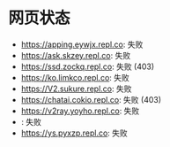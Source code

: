 # 网页状态
- https://apping.eywjx.repl.co: 失败
- https://ask.skzey.repl.co: 失败
- https://ssd.zockq.repl.co: 失败 (403)
- https://ko.limkco.repl.co: 失败
- https://V2.sukure.repl.co: 失败
- https://chatai.cokio.repl.co: 失败 (403)
- https://v2ray.yoyho.repl.co: 失败
- : 失败
- https://ys.pyxzp.repl.co: 失败

